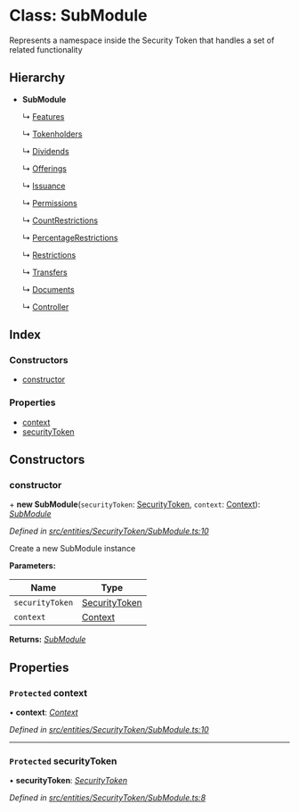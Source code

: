 # Class: SubModule

Represents a namespace inside the Security Token that handles a set of related functionality

## Hierarchy

* **SubModule**

  ↳ [Features](_entities_securitytoken_features_.features.md)

  ↳ [Tokenholders](_entities_securitytoken_tokenholders_.tokenholders.md)

  ↳ [Dividends](_entities_securitytoken_dividends_.dividends.md)

  ↳ [Offerings](_entities_securitytoken_issuance_offerings_.offerings.md)

  ↳ [Issuance](_entities_securitytoken_issuance_issuance_.issuance.md)

  ↳ [Permissions](_entities_securitytoken_permissions_.permissions.md)

  ↳ [CountRestrictions](_entities_securitytoken_transfers_restrictions_countrestrictions_.countrestrictions.md)

  ↳ [PercentageRestrictions](_entities_securitytoken_transfers_restrictions_percentagerestrictions_.percentagerestrictions.md)

  ↳ [Restrictions](_entities_securitytoken_transfers_restrictions_restrictions_.restrictions.md)

  ↳ [Transfers](_entities_securitytoken_transfers_transfers_.transfers.md)

  ↳ [Documents](_entities_securitytoken_documents_.documents.md)

  ↳ [Controller](_entities_securitytoken_controller_.controller.md)

## Index

### Constructors

* [constructor](_entities_securitytoken_submodule_.submodule.md#constructor)

### Properties

* [context](_entities_securitytoken_submodule_.submodule.md#protected-context)
* [securityToken](_entities_securitytoken_submodule_.submodule.md#protected-securitytoken)

## Constructors

###  constructor

\+ **new SubModule**(`securityToken`: [SecurityToken](_entities_securitytoken_securitytoken_.securitytoken.md), `context`: [Context](_context_.context.md)): *[SubModule](_entities_securitytoken_submodule_.submodule.md)*

*Defined in [src/entities/SecurityToken/SubModule.ts:10](https://github.com/PolymathNetwork/polymath-sdk/blob/45453ad/src/entities/SecurityToken/SubModule.ts#L10)*

Create a new SubModule instance

**Parameters:**

Name | Type |
------ | ------ |
`securityToken` | [SecurityToken](_entities_securitytoken_securitytoken_.securitytoken.md) |
`context` | [Context](_context_.context.md) |

**Returns:** *[SubModule](_entities_securitytoken_submodule_.submodule.md)*

## Properties

### `Protected` context

• **context**: *[Context](_context_.context.md)*

*Defined in [src/entities/SecurityToken/SubModule.ts:10](https://github.com/PolymathNetwork/polymath-sdk/blob/45453ad/src/entities/SecurityToken/SubModule.ts#L10)*

___

### `Protected` securityToken

• **securityToken**: *[SecurityToken](_entities_securitytoken_securitytoken_.securitytoken.md)*

*Defined in [src/entities/SecurityToken/SubModule.ts:8](https://github.com/PolymathNetwork/polymath-sdk/blob/45453ad/src/entities/SecurityToken/SubModule.ts#L8)*
